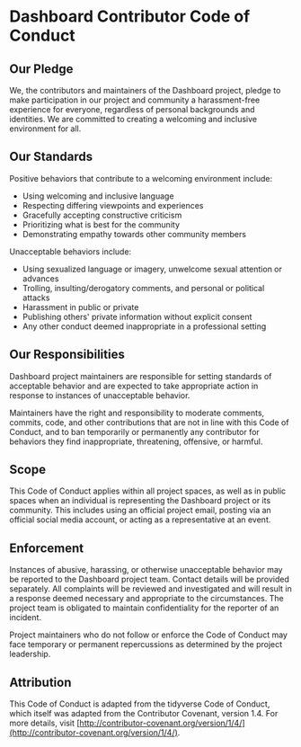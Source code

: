 # Dashboard Contributor Code of Conduct

## Our Pledge

We, the contributors and maintainers of the Dashboard project, pledge to make participation in our project and community a harassment-free experience for everyone, regardless of personal backgrounds and identities. We are committed to creating a welcoming and inclusive environment for all.

## Our Standards

Positive behaviors that contribute to a welcoming environment include:

* Using welcoming and inclusive language
* Respecting differing viewpoints and experiences
* Gracefully accepting constructive criticism
* Prioritizing what is best for the community
* Demonstrating empathy towards other community members

Unacceptable behaviors include:

* Using sexualized language or imagery, unwelcome sexual attention or advances
* Trolling, insulting/derogatory comments, and personal or political attacks
* Harassment in public or private
* Publishing others' private information without explicit consent
* Any other conduct deemed inappropriate in a professional setting

## Our Responsibilities

Dashboard project maintainers are responsible for setting standards of acceptable behavior and are expected to take appropriate action in response to instances of unacceptable behavior.

Maintainers have the right and responsibility to moderate comments, commits, code, and other contributions that are not in line with this Code of Conduct, and to ban temporarily or permanently any contributor for behaviors they find inappropriate, threatening, offensive, or harmful.

## Scope

This Code of Conduct applies within all project spaces, as well as in public spaces when an individual is representing the Dashboard project or its community. This includes using an official project email, posting via an official social media account, or acting as a representative at an event.

## Enforcement

Instances of abusive, harassing, or otherwise unacceptable behavior may be reported to the Dashboard project team. Contact details will be provided separately. All complaints will be reviewed and investigated and will result in a response deemed necessary and appropriate to the circumstances. The project team is obligated to maintain confidentiality for the reporter of an incident.

Project maintainers who do not follow or enforce the Code of Conduct may face temporary or permanent repercussions as determined by the project leadership.

## Attribution

This Code of Conduct is adapted from the tidyverse Code of Conduct, which itself was adapted from the Contributor Covenant, version 1.4. For more details, visit [http://contributor-covenant.org/version/1/4/](http://contributor-covenant.org/version/1/4/).
